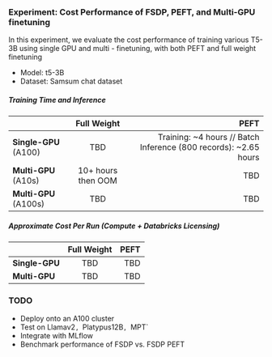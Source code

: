 ### Experiment: Cost Performance of FSDP, PEFT, and Multi-GPU finetuning

In this experiment, we evaluate the cost performance of training various T5-3B using single GPU and multi - finetuning, with both PEFT and full weight finetuning

- Model: t5-3B
- Dataset: Samsum chat dataset

##### Training Time and Inference

|       | **Full Weight** | **PEFT**     |
| :---        |    :----:   |          ---: |
| **Single-GPU** (A100)     | TBD       | Training: ~4 hours // Batch Inference (800 records): ~2.65 hours   |
| **Multi-GPU** (A10s)  | 10+ hours then OOM       | TBD      |
| **Multi-GPU** (A100s)  | TBD       | TBD      |


##### Approximate Cost Per Run (Compute + Databricks Licensing)

|       | **Full Weight** | **PEFT**     |
| :---        |    :----:   |          ---: |
| **Single-GPU**      | TBD       | TBD    |
| **Multi-GPU**   | TBD        | TBD      |


### TODO
- Deploy onto an A100 cluster
- Test on Llamav2`, `Platypus12B`, `MPT`
- Integrate with MLflow
- Benchmark performance of FSDP vs. FSDP PEFT
